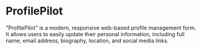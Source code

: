 # ProfilePilot
"ProfilePilot" is a modern, responsive web-based profile management form. It allows users to easily update their personal information, including full name, email address, biography, location, and social media links.
